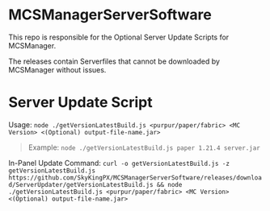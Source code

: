 # MCSManagerServerSoftware
This repo is responsible for the Optional Server Update Scripts for MCSManager.

The releases contain Serverfiles that cannot be downloaded by MCSManager without issues.

# Server Update Script

Usage:
`node ./getVersionLatestBuild.js <purpur/paper/fabric> <MC Version> <(Optional) output-file-name.jar>`
> Example:
> `node ./getVersionLatestBuild.js paper 1.21.4 server.jar`

In-Panel Update Command:
`curl -o getVersionLatestBuild.js -z getVersionLatestBuild.js https://github.com/SkyKingPX/MCSManagerServerSoftware/releases/download/ServerUpdater/getVersionLatestBuild.js && node ./getVersionLatestBuild.js <purpur/paper/fabric> <MC Version> <(Optional) output-file-name.jar>`